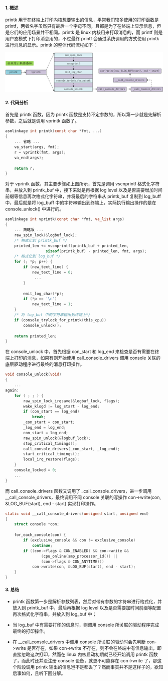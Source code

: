 #### 1. 概述

printk 用于在终端上打印内核想要输出的信息，平常我们较多使用的打印函数是 printf，两者名字虽然只有最后一个字母不同，且都是为了在终端上显示信息，但是它们的应用场景并不相同。printk 是 linux 内核用来打印消息的，而 printf 则是用户态模式下打印消息用的，不过最终 printf 会通过系统调用的方式使用 printk 进行消息的显示。printk 的整体代码流程如下：

<div align="center"> 
<img src="./media/printk.png"> 
</div>

#### 2. 代码分析

首先是 printk 函数，因为 printk 函数是支持不定参数的，所以第一步就是先解析参数，之后就是调用 vprintk 函数了。

```c
asmlinkage int printk(const char *fmt, ...)
{
	... 省略 ...
	va_start(args, fmt);
	r = vprintk(fmt, args);
	va_end(args);

	return r;
}
```

对于 vprintk 函数，其主要步骤如上图所示，首先是调用 vscnprintf 格式化字符串，并放入到 printk_buf 中，接下来就是再根据 log level 以及是否需要增加时间前缀等信息再次格式化字符串，并将最后的字符串从 printk_buf 复制到 log_buff 中，最后就是将 log_buff 中的字符串输出到终端上，实际执行输出操作的是在 console_unlock() 中进行的。

```c
asmlinkage int vprintk(const char *fmt, va_list args)
{
    ... 简略版 ...
    raw_spin_lock(&logbuf_lock);
    /* 格式化到 printk_buf */
	printed_len += vscnprintf(printk_buf + printed_len,
				  sizeof(printk_buf) - printed_len, fmt, args);
    /* 格式化到 log_buf */
    for (; *p; p++) {
		if (new_text_line) {
			new_text_line = 0;
             ...
        }
        
        emit_log_char(*p);
		if (*p == '\n')
			new_text_line = 1;
    }
    /* 将 log_buf 中的字符串输出到终端上*/
    if (console_trylock_for_printk(this_cpu))
		console_unlock();
    
    return printed_len;
}
```

在 console_unlock 中，首先根据 con_start 和 log_end 来检查是否有需要在终端上打印的消息，如果有则开始使用 call_console_drivers 调用 console 关联的底层驱动程序进行最终的消息打印操作。

```c
void console_unlock(void)
{
	...
again:
	for ( ; ; ) {
		raw_spin_lock_irqsave(&logbuf_lock, flags);
		wake_klogd |= log_start - log_end;
		if (con_start == log_end)
			break;
		_con_start = con_start;
		_log_end = log_end;
		con_start = log_end;
		raw_spin_unlock(&logbuf_lock);
		stop_critical_timings();
		call_console_drivers(_con_start, _log_end);
		start_critical_timings();
		local_irq_restore(flags);
	}
	console_locked = 0;
	...
}
```

而 call_console_drivers 函数又调用了 _call_console_drivers，进一步调用 __call_console_drivers，最终调用不同 console 关联的写操作 con->write(con, &LOG_BUF(start), end - start) 实现打印操作。

```c
static void __call_console_drivers(unsigned start, unsigned end)
{
	struct console *con;

	for_each_console(con) {
		if (exclusive_console && con != exclusive_console)
			continue;
		if ((con->flags & CON_ENABLED) && con->write &&
				(cpu_online(smp_processor_id()) ||
				(con->flags & CON_ANYTIME)))
			con->write(con, &LOG_BUF(start), end - start);
	}
}
```

#### 3. 总结

- printk 函数第一步是解析参数列表，然后对带有参数的字符串进行格式化，并放入到 printk_buf 中，最后再根据 log level 以及是否需要加时间前缀等配置再次格式化字符串，并放入到 log_buf 中；

- 当 log_buf 中有需要打印的信息时，则调用 console 所关联的驱动程序完成最终的打印操作。
- 在 __call_console_drivers 中调用 console 所关联的驱动时会先判断 con->write 是否存在，如果 con->write 不存在，则不会在终端中有信息输出，即直接忽略这次打印，然而在 linux 内核启动初期就已经开始调用 printk 函数了，而此时还并没注册 console 设备，就更不可能存在 con->write 了，那这个阶段调用 printk 输出的信息岂不是都丢了？然而事实并不是这样子的，欲知后事如何，且听下回分解。
